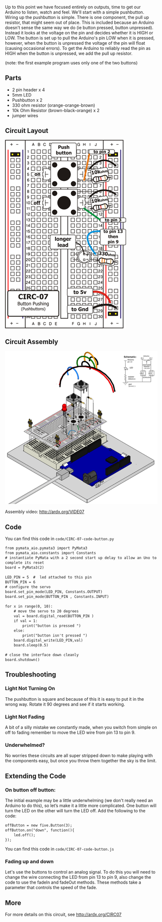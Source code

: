 
Up to this point we have focused entirely on outputs, time to
get our Arduino to listen, watch and feel. We'll start with a
simple pushbutton. Wiring up the pushbutton is simple. There is
one component, the pull up resistor, that might seem out of place.
This is included because an Arduino doesn't sense the same way we do (ie button pressed, button unpressed). Instead it looks at the voltage on the pin and decides whether it is HIGH or LOW. The button is set up to pull the Arduino's pin LOW when it is pressed, however, when the button is unpressed the voltage of the pin will float (causing occasional errors). To get the Arduino to reliably read the pin as HIGH when the button is unpressed, we add the pull up resistor.

(note: the first example program uses only one of the two buttons)

<a id="parts"></a>
## Parts

* 2 pin header x 4
* 5mm LED 
* Pushbutton x 2
* 330 ohm resistor (orange-orange-brown)
* 10k Ohm Resistor (brown-black-orange) x 2
* jumper wires

<a id="circuit"></a>
## Circuit Layout
[<img style="max-width:400px" src="../../images/circ/CIRC07-sheet-small.png" alt="Circuit Layout"/>](../../images/circ/CIRC07-sheet.png)

<a id="assembly"></a>
## Circuit Assembly
![Assembly Diagram](../../images/assembly/CIRC-07-3dexploded.png "Assembly Diagram")

Assembly video: http://ardx.org/VIDE07

<a id="code"></a>
## Code

You can find this code in `code/CIRC-07-code-button.py`


	
	from pymata_aio.pymata3 import PyMata3
	from pymata_aio.constants import Constants
	# instantiate PyMata with a 2 second start up delay to allow an Uno to complete its reset
	board = PyMata3(2)
	
	LED_PIN = 5  #  led attached to this pin
	BUTTON_PIN = 6
	# configure the servo
	board.set_pin_mode(LED_PIN, Constants.OUTPUT)
	board.set_pin_mode(BUTTON_PIN , Constants.INPUT)
	
	for x in range(0, 10):
		# move the servo to 20 degrees
		val = board.digital_read(BUTTON_PIN )
		if val = 1:
			print("button is pressed ")
		else:
			print("button isn't pressed ")
		board.digital_write(LED_PIN,val)
		board.sleep(0.5)
	
	# close the interface down cleanly
	board.shutdown()
	
<a id="troubleshooting"></a>
## Troubleshooting

### Light Not Turning On
The pushbutton is square and because of this it is easy to put it in the wrong way. Rotate it 90 degrees and see if it starts working.

### Light Not Fading
A bit of a silly mistake we constantly made, when you switch from simple on off to fading remember to move the LED wire from pin 13 to pin 9.

### Underwhelmed?
No worries these circuits are all super stripped down to make playing with the components easy, but once you throw them together the sky is the limit.

<a id="extending"></a>
## Extending the Code

### On button off button:
The initial example may be a little underwhelming (we don't really need an Arduino to do this), so let’s make it a little more complicated. One button will turn the LED on the other will turn the LED off. Add the following to the code:

	offButton = new five.Button(3);
	offButton.on("down", function(){
	    led.off();
	});

You can find this code in `code/CIRC-07-code-button.js`

### Fading up and down
Let's use the buttons to control an analog signal. To do this
you will need to change the wire connecting the LED from pin
13 to pin 9, also change the code to use the fadeIn and fadeOut methods. These methods take a parameter that controls the speed of the fade.

<a id="more"></a>
## More

For more details on this circuit, see http://ardx.org/CIRC07
